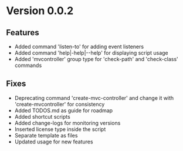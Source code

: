 Version 0.0.2
=============

Features
--------

- Added command 'listen-to' for adding event listeners
- Added command 'help|-help|--help' for displaying script usage
- Added 'mvcontroller' group type for 'check-path' and 'check-class' commands

Fixes
-----

- Deprecating command 'create-mvc-controller' and change it with 'create-mvcontroller' for consistency
- Added TODOS.md as guide for roadmap
- Added shortcut scripts
- Added change-logs for monitoring versions
- Inserted license type inside the script
- Separate template as files
- Updated usage for new features
